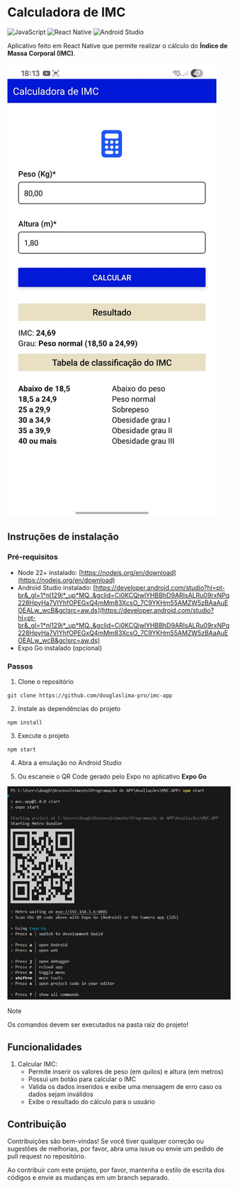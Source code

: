 # Calculadora de IMC

![JavaScript](https://img.shields.io/badge/javascript-%23323330.svg?style=for-the-badge&logo=javascript&logoColor=%23F7DF1E)
![React Native](https://img.shields.io/badge/react_native-%2320232a.svg?style=for-the-badge&logo=react&logoColor=%2361DAFB)
![Android Studio](https://img.shields.io/badge/android%20studio-346ac1?style=for-the-badge&logo=android%20studio&logoColor=white)

Aplicativo feito em React Native que permite realizar o cálculo do **Índice de Massa Corporal (IMC)**.

<img src="https://raw.githubusercontent.com/douglaslima-pro/imc-app/refs/heads/main/assets/print.jpeg" alt="Print do aplicativo">

## Instruções de instalação

### Pré-requisitos
- Node 22+ instalado: [https://nodejs.org/en/download](https://nodejs.org/en/download)
- Android Studio instalado: [https://developer.android.com/studio?hl=pt-br&_gl=1*nl129j*_up*MQ..&gclid=Cj0KCQjwlYHBBhD9ARIsALRu09rxNPq228HpyHa7VIYhfOPEGxQ4mMm83XcsO_7C9YKHm55AMZW5zBAaAuEOEALw_wcB&gclsrc=aw.ds](https://developer.android.com/studio?hl=pt-br&_gl=1*nl129j*_up*MQ..&gclid=Cj0KCQjwlYHBBhD9ARIsALRu09rxNPq228HpyHa7VIYhfOPEGxQ4mMm83XcsO_7C9YKHm55AMZW5zBAaAuEOEALw_wcB&gclsrc=aw.ds)
- Expo Go instalado (opcional)

### Passos

1. Clone o repositório
```
git clone https://github.com/douglaslima-pro/imc-app
```

2. Instale as dependências do projeto
```
npm install
```

3. Execute o projeto
```
npm start
```

4. Abra a emulação no Android Studio

5. Ou escaneie o QR Code gerado pelo Expo no aplicativo **Expo Go**

<img src="assets/expo-terminal.png" alt="Print do terminal">

> [!NOTE]
> Os comandos devem ser executados na pasta raiz do projeto!

## Funcionalidades
1. Calcular IMC:
    - Permite inserir os valores de peso (em quilos) e altura (em metros)
    - Possui um botão para calcular o IMC
    - Valida os dados inseridos e exibe uma mensagem de erro caso os dados sejam inválidos
    - Exibe o resultado do cálculo para o usuário

## Contribuição
Contribuições são bem-vindas! Se você tiver qualquer correção ou sugestões de melhorias, por favor, abra uma issue ou envie um pedido de pull request no repositório.

Ao contribuir com este projeto, por favor, mantenha o estilo de escrita dos códigos e envie as mudanças em um branch separado.

